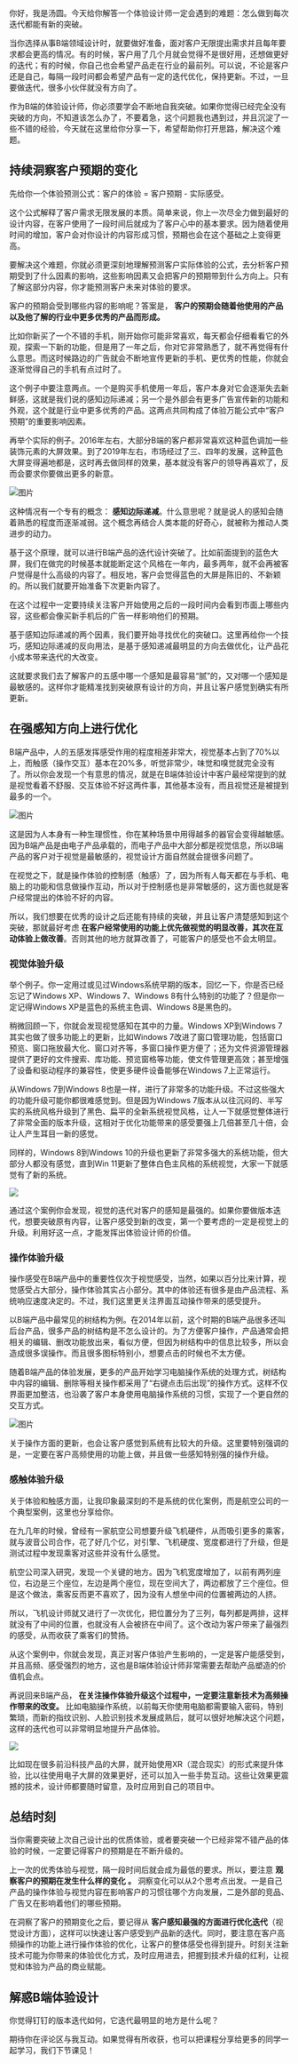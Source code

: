你好，我是汤圆。今天给你解答一个体验设计师一定会遇到的难题：怎么做到每次迭代都能有新的突破。

当你选择从事B端领域设计时，就要做好准备，面对客户无限提出需求并且每年要求都会更高的情况。有的时候，客户用了几个月就会觉得不是很好用，还想做更好的迭代；有的时候，你自己也会希望产品走在行业的最前列。可以说，不论是客户还是自己，每隔一段时间都会希望产品有一定的迭代优化，保持更新。不过，一旦要做迭代，很多小伙伴就没有方向了。

作为B端的体验设计师，你必须要学会不断地自我突破。如果你觉得已经完全没有突破的方向，不知道该怎么办了，不要着急，这个问题我也遇到过，并且沉淀了一些不错的经验，今天就在这里给你分享一下，希望帮助你打开思路，解决这个难题。

## 持续洞察客户预期的变化

先给你一个体验预测公式：客户的体验 = 客户预期 \- 实际感受。

这个公式解释了客户需求无限发展的本质。简单来说，你上一次尽全力做到最好的设计内容，在客户使用了一段时间后就成为了客户心中的基本要求。因为随着使用时间的增加，客户会对你设计的内容形成习惯，预期也会在这个基础之上变得更高。

要解决这个难题，你就必须更深刻地理解预测客户实际体验的公式，去分析客户预期受到了什么因素的影响，这些影响因素又会把客户的预期带到什么方向上。只有了解这部分内容，你才能预测客户未来对体验的要求。

客户的预期会受到哪些内容的影响呢？答案是， **客户的预期会随着他使用的产品以及他了解的行业中更多优秀的产品而形成。**

比如你新买了一个不错的手机，刚开始你可能非常喜欢，每天都会仔细看看它的外观，探索一下新的功能，但是用了一年之后，你对它非常熟悉了，就不再觉得有什么意思。而这时候路边的广告就会不断地宣传更新的手机、更优秀的性能，你就会逐渐觉得自己的手机有点过时了。

这个例子中要注意两点。一个是购买手机使用一年后，客户本身对它会逐渐失去新鲜感，这就是我们说的感知边际递减；另一个是外部会有更多广告宣传新的功能和外观，这个就是行业中更多优秀的产品。这两点共同构成了体验万能公式中“客户预期”的重要影响因素。

再举个实际的例子。2016年左右，大部分B端的客户都非常喜欢这种蓝色调加一些装饰元素的大屏效果。到了2019年左右，市场经过了三、四年的发展，这种蓝色大屏变得遍地都是，这时再去做同样的效果，基本就没有客户的领导再喜欢了，反而会要求你要做出更多的新意。

![图片](https://static001.geekbang.org/resource/image/d1/2a/d1305b9cf967c3dd6ce823394fef2d2a.jpg?wh=5760x3465)

这种情况有一个专有的概念： **感知边际递减**。什么意思呢？就是说人的感知会随着熟悉的程度而逐渐减弱。这个概念再结合人类本能的好奇心，就被称为推动人类进步的动力。

基于这个原理，就可以进行B端产品的迭代设计突破了。比如前面提到的蓝色大屏，我们在做完的时候基本就能断定这个风格在一年内，最多两年，就不会再被客户觉得是什么高级的内容了。相反地，客户会觉得蓝色的大屏是陈旧的、不新颖的。所以我们就要开始准备下次更新内容了。

在这个过程中一定要持续关注客户开始使用之后的一段时间内会看到市面上哪些内容，这些都会像买新手机后的广告一样影响他们的预期。

基于感知边际递减的两个因素，我们要开始寻找优化的突破口。这里再给你一个技巧，感知边际递减的反向用法，是基于感知递减最明显的方向去做优化，让产品花小成本带来迭代的大改变。

这就要求我们去了解客户的五感中哪一个感知是最容易“腻”的，又对哪一个感知是最敏感的。这样你才能精准找到突破原有设计的方向，并且让客户感觉到确实有所更新。

## 在强感知方向上进行优化

B端产品中，人的五感发挥感受作用的程度相差非常大，视觉基本占到了70%以上，而触感（操作交互）基本在20%多，听觉非常少，味觉和嗅觉就完全没有了。所以你会发现一个有意思的情况，就是在B端体验设计中客户最经常提到的就是视觉看着不舒服、交互体验不好这两件事，其他基本没有，而且视觉还是被提到最多的一个。

![图片](https://static001.geekbang.org/resource/image/cd/63/cd02315b7776218f8265755280180d63.jpg?wh=5760x3240)

这是因为人本身有一种生理惯性，你在某种场景中用得越多的器官会变得越敏感。因为B端产品是由电子产品承载的，而电子产品中大部分都是视觉信息，所以B端产品的客户对于视觉是最敏感的，视觉设计方面自然就会提很多问题了。

在视觉之下，就是操作体验的控制感（触感）了，因为所有人每天都在与手机、电脑上的功能和信息做操作互动，所以对于控制感也是非常敏感的，这方面也就是客户经常提出的体验不好的内容。

所以，我们想要在优秀的设计之后还能有持续的突破，并且让客户清楚感知到这个突破，那就最好考虑 **在客户经常使用的功能上优先做视觉的明显改善，其次在互动体验上做改善**。否则其他的地方就算改善了，可能客户的感受也不会太明显。

### 视觉体验升级

举个例子。你一定用过或见过Windows系统早期的版本，回忆一下，你是否已经忘记了Windows XP、Windows 7、Windows 8有什么特别的功能了？但是你一定记得Windows XP是蓝色的系统主色调、Windows 8是黑色的。

稍微回顾一下，你就会发现视觉感知在其中的力量。Windows XP到Windows 7其实也做了很多功能上的更新，比如Windows 7改进了窗口管理功能，包括窗口预览、窗口拖放最大化、窗口对齐等，多窗口操作更方便了；还为文件资源管理器提供了更好的文件搜索、库功能、预览窗格等功能，使文件管理更高效；甚至增强了设备和驱动程序的兼容性，使更多硬件设备能够在Windows 7上正常运行。

从Windows 7到Windows 8也是一样，进行了非常多的功能升级。不过这些强大的功能升级可能你都很难感觉到。但是因为Windows 7版本从以往沉闷的、半写实的系统风格升级到了黑色、扁平的全新系统视觉风格，让人一下就感觉整体进行了非常全面的版本升级，这相对于优化功能带来的感受要强上几倍甚至几十倍，会让人产生耳目一新的感觉。

同样的，Windows 8到Windows 10的升级也更新了非常多强大的系统功能，但大部分人都没有感觉，直到Win 11更新了整体白色主风格的系统视觉，大家一下就感觉有了新的系统。

![](https://static001.geekbang.org/resource/image/86/70/86752ec99e55082c0bb667c9175bdb70.jpg?wh=5760x5871)

通过这个案例你会发现，视觉的迭代对客户的感知是最强的。如果你要做版本迭代，想要突破原有内容，让客户感受到新的改变，第一个要考虑的一定是视觉上的升级。利用好这一点，才能发挥出体验设计师的价值。

### 操作体验升级

操作感受在B端产品中的重要性仅次于视觉感受，当然，如果以百分比来计算，视觉感受占大部分，操作体验其实占小部分。其中的体验还有很多是由产品流程、系统响应速度决定的。不过，我们这里更关注界面互动操作带来的感受提升。

以B端产品中最常见的树结构为例。在2014年以前，这个时期的B端产品很多还叫后台产品，很多产品的树结构是不怎么设计的。为了方便客户操作，产品通常会把相关的编辑、删改功能放出来，看似方便，但因为树结构中的信息比较多，所以会造成很多误操作。而且很多图标特别小，想要点击的时候也不太方便。

随着B端产品的体验发展，更多的产品开始学习电脑操作系统的处理方式，树结构中内容的编辑、删除等相关操作都采用了“右键点击后出现”的操作方式。这样不仅界面更加整洁，也沿袭了客户本身使用电脑操作系统的习惯，实现了一个更自然的交互方式。

![图片](https://static001.geekbang.org/resource/image/8b/ee/8b479b05894d7bcc0e163d010d5784ee.jpg?wh=5760x3240)

关于操作方面的更新，也会让客户感觉到系统有比较大的升级。这里要特别强调的是，一定要在客户高频使用的功能上做，并且做一些感知特别强的操作升级。

### 感触体验升级

关于体验和触感方面，让我印象最深刻的不是系统的优化案例，而是航空公司的一个典型案例，这里也分享给你。

在九几年的时候，曾经有一家航空公司想要升级飞机硬件，从而吸引更多的乘客，就与波音公司合作，花了好几个亿，对引擎、飞机硬度、宽度都进行了升级，但是测试过程中发现乘客对这些并没有什么感觉。

航空公司深入研究，发现一个关键的地方。因为飞机宽度增加了，以前有两列座位，右边是三个座位，左边是两个座位，现在空间大了，两边都放了三个座位。但是这个做法，乘客反而更不喜欢了，因为没有人想坐中间的位置被两边的人挤。

所以，飞机设计师就又进行了一次优化，把位置分为了三列，每列都是两排，这样就没有了中间的位置，也就没有人会被挤在中间了。这个改动为客户带来了最强烈的感受，从而收获了乘客们的赞扬。

从这个案例中，你就会发现，真正对客户体验产生影响的，一定是客户能感受到，并且高频、感受强烈的地方，这也是B端体验设计师非常需要去帮助产品塑造的价值机会点。

再说回来B端产品， **在关注操作体验升级这个过程中，一定要注意新技术为高频操作带来的改变。** 比如电脑操作系统，以前每天你使用电脑都需要输入密码，特别繁琐，而新的指纹识别、人脸识别技术发展成熟后，就可以很好地解决这个问题，这样的迭代也可以非常明显地提升产品体验。

![](https://static001.geekbang.org/resource/image/b3/57/b3b42393f1bceca3a56bbbfbe3760d57.jpg?wh=5760x4308)

比如现在很多前沿科技产品的大屏，就开始使用XR（混合现实）的形式来提升体验，比以往使用电子大屏的效果更好，还可以加入一些手势互动。这些让效果更震撼的技术，设计师都要随时留意，及时应用到自己的项目中。

## 总结时刻

当你需要突破上次自己设计出的优质体验，或者要突破一个已经非常不错产品的体验的时候，一定要记得客户的预期是在不断升级的。

上一次的优秀体验与视觉，隔一段时间后就会成为最低的要求。所以，要注意 **观察客户的预期在发生什么样的变化** **。** 洞察变化可以从2个思考点出发。一是自己产品的操作体验与视觉内容在影响客户的习惯往哪个方向发展，二是外部的竞品、广告又在影响着他们的哪些预期。

在洞察了客户的预期变化之后，要记得从 **客户感知最强的方面进行优化迭代**（视觉设计方面），这样可以快速让客户感受到产品新的迭代。同时，要注意在客户高频操作的功能上进行操作体验的优化，让客户的整体感受也得到提升。时刻关注新技术可能为你带来的体验优化方式，及时应用进去，把握到技术升级的红利，让视觉和体验为产品的商业赋能。

## 解惑B端体验设计

你觉得钉钉的版本迭代如何，它迭代最明显的地方是什么呢？

期待你在评论区与我互动。如果觉得有所收获，也可以把课程分享给更多的同学一起学习，我们下节课见！